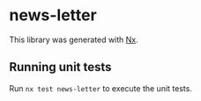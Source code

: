 # news-letter

This library was generated with [Nx](https://nx.dev).

## Running unit tests

Run `nx test news-letter` to execute the unit tests.
